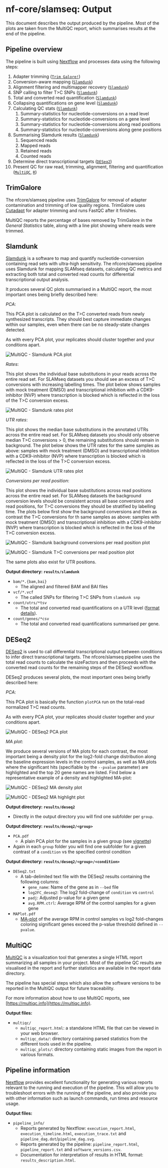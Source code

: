 # nf-core/slamseq: Output

This document describes the output produced by the pipeline. Most of the plots are taken from the MultiQC report, which summarises results at the end of the pipeline.

## Pipeline overview

The pipeline is built using [Nextflow](https://www.nextflow.io/)
and processes data using the following steps:

1. Adapter trimming ([`Trim Galore!`](https://www.bioinformatics.babraham.ac.uk/projects/trim_galore/))
2. Conversion-aware mapping ([`Slamdunk`](http://t-neumann.github.io/slamdunk/))
3. Alignment filtering and multimapper recovery ([`Slamdunk`](http://t-neumann.github.io/slamdunk/))
4. SNP calling to filter T>C SNPs ([`Slamdunk`](http://t-neumann.github.io/slamdunk/))
5. Total and converted read quantification ([`Slamdunk`](http://t-neumann.github.io/slamdunk/))
6. Collapsing quantifications on gene level ([`Slamdunk`](http://t-neumann.github.io/slamdunk/))
7. Calculating QC stats ([`Slamdunk`](http://t-neumann.github.io/slamdunk/))
    1. Summary-statistics for nucleotide-conversions on a read level
    2. Summary-statistics for nucleotide-conversions on a gene level
    3. Summary-statistics for nucleotide-conversions along read positions
    4. Summary-statistics for nucleotide-conversions along gene positions
8. Summarising Slamdunk results ([`Slamdunk`](http://t-neumann.github.io/slamdunk/))
    1. Sequenced reads
    2. Mapped reads
    3. Retained reads
    4. Counted reads
9. Determine direct transcriptional targets ([`DESeq2`](https://doi.org/10.1186/s13059-014-0550-8))
10. Present QC for raw read, trimming, alignment, filtering and quantification ([`MultiQC`](http://multiqc.info/), [`R`](https://www.r-project.org/))

## TrimGalore

The nfcore/slamseq pipeline uses [TrimGalore](http://www.bioinformatics.babraham.ac.uk/projects/trim_galore/) for removal of adapter contamination and trimming of low quality regions. TrimGalore uses [Cutadapt](https://github.com/marcelm/cutadapt) for adapter trimming and runs FastQC after it finishes.

MultiQC reports the percentage of bases removed by TrimGalore in the _General Statistics_ table, along with a line plot showing where reads were trimmed.

## Slamdunk

[Slamdunk](https://github.com/t-neumann/slamdunk) is a software to map and quantify nucleotide-conversion containing read sets with ultra-high sensitivity. The nfcore/slamseq pipeline uses Slamdunk for mapping SLAMseq datasets, calculating QC metrics and extracting both total and converted read counts for differential transcriptional output analysis.

It produces several QC plots summarised in a MultiQC report, the most important ones being briefly described here:

*PCA*:

This PCA plot is calculated on the T>C converted reads from newly synthesized transcripts. They should best capture immediate changes within our samples, even when there can be no steady-state changes detected.

As with every PCA plot, your replicates should cluster together and your conditions apart.

![MultiQC - Slamdunk PCA plot](images/slamdunk_PCA.png)

*Rates*:

This plot shows the individual base substitutions in your reads across the entire read set. For SLAMseq datasets you should see an excess of T>C conversions with increasing labelling times. The plot below shows samples with mock treatment (DMSO) and transcriptional inhibition with a CDK9-inhibitor (NVP) where transcription is blocked which is reflected in the loss of the T>C conversion excess.

![MultiQC - Slamdunk rates plot](images/slamdunk_rates.png)

*UTR rates*:

This plot shows the median base substitutions in the annotated UTRs across the entire read set. For SLAMseq datasets you should only observe median T>C conversions > 0, the remaining substitutions should remain in background. The plot below shows the UTR rates for the same samples as above: samples with mock treatment (DMSO) and transcriptional inhibition with a CDK9-inhibitor (NVP) where transcription is blocked which is reflected in the loss of the T>C conversion excess.

![MultiQC - Slamdunk UTR rates plot](images/slamdunk_utrrates.png)

*Conversions per read position*:

This plot shows the individual base substitutions across read positions across the entire read set. For SLAMseq datasets the background conversion levels should be consistent across all base conversions and read positions, for T>C conversions they should be stratified by labelling time. The plots below first show the background conversions and then as contrast the T>C conversions for th same samples as above: samples with mock treatment (DMSO) and transcriptional inhibition with a CDK9-inhibitor (NVP) where transcription is blocked which is reflected in the loss of the T>C conversion excess.

![MultiQC - Slamdunk background conversions per read position plot](images/slamdunk_nontcperreadpos.png)

![MultiQC - Slamdunk T>C conversions per read position plot](images/slamdunk_tcperreadpos.png)

The same plots also exist for UTR positions.

**Output directory: `results/slamdunk`**

* `bam/*.{bam,bai}`
  * The aligned and filtered BAM and BAI files
* `vcf/*.vcf`
  * The called SNPs for filtering T>C SNPs from `slamdunk snp`
* `count/utrs/*tsv`
  * The total and converted read quantifications on a UTR level ([format details](https://t-neumann.github.io/slamdunk/docs.html#tcount-file-format)).
* `count/genes/*csv`
  * The total and converted read quantifications summarised per gene.

## DESeq2

[DESeq2](https://doi.org/10.1186/s13059-014-0550-8) is used to call differential transcriptional output between conditions to infer direct transcriptional targets. The nfcore/slamseq pipeline uses the total read counts to calculate the sizeFactors and then proceeds with the converted read counts for the remaining steps of the DESeq2 workflow.

DESeq2 produces several plots, the most important ones being briefly described here:

*PCA*:

This PCA plot is basically the function `plotPCA` run on the total-read normalized T>C read counts.

As with every PCA plot, your replicates should cluster together and your conditions apart.

![MultiQC - DESeq2 PCA plot](images/deseq2_PCA.png)

*MA plot*:

We produce several versions of MA plots for each contrast, the most important being a density plot for the log2-fold change distribution along the baseline expression levels in the control samples, as well as MA plots where the significant hits (specifiable by the `--pvalue` parameter) are highlighted and the top 20 gene names are listed. Find below a representative example of a density and highlighted MA-plot:

![MultiQC - DESeq2 MA density plot](images/deseq2_MA_density.png)

![MultiQC - DESeq2 MA highlight plot](images/deseq2_MA_genes.png)

**Output directory: `results/deseq2`**

* Directly in the output directory you will find one subfolder per `group`.

**Output directory: `results/deseq2/<group>`**

* `PCA.pdf`
  * A plain PCA plot for the samples in a given group (see [vignette](https://bioconductor.org/packages/release/bioc/vignettes/DESeq2/inst/doc/DESeq2.html))
* Again in each `group` folder you will find one subfolder for a given contrast of a `condition` vs the specified control condition

**Output directory: `results/deseq2/<group>/<condition>`**

* `DESeq2.txt`
  * A tab-delimited text file with the DESeq2 results containing the following columns:
    * `gene_name`: Name of the gene as in `--bed` file
    * `log2FC_deseq2`: The log2 fold-change of `condition` vs `control`
    * `padj`: Adjusted p-value for a given gene
    * `avg.RPM.ctrl`: Average RPM of the control samples for a given gene
* `MAPlot.pdf`
  * [MA-plot](https://en.wikipedia.org/wiki/MA_plot) of the average RPM in control samples vs log2 fold-changes coloring significant genes exceed the p-value threshold defined in `--pvalue`.

## MultiQC

[MultiQC](http://multiqc.info) is a visualization tool that generates a single HTML report summarizing all samples in your project. Most of the pipeline QC results are visualised in the report and further statistics are available in the report data directory.

The pipeline has special steps which also allow the software versions to be reported in the MultiQC output for future traceability.

For more information about how to use MultiQC reports, see [https://multiqc.info](https://multiqc.info).

**Output files:**

* `multiqc/`  
  * `multiqc_report.html`: a standalone HTML file that can be viewed in your web browser.
  * `multiqc_data/`: directory containing parsed statistics from the different tools used in the pipeline.
  * `multiqc_plots/`: directory containing static images from the report in various formats.

## Pipeline information

[Nextflow](https://www.nextflow.io/docs/latest/tracing.html) provides excellent functionality for generating various reports relevant to the running and execution of the pipeline. This will allow you to troubleshoot errors with the running of the pipeline, and also provide you with other information such as launch commands, run times and resource usage.

**Output files:**

* `pipeline_info/`
  * Reports generated by Nextflow: `execution_report.html`, `execution_timeline.html`, `execution_trace.txt` and `pipeline_dag.dot`/`pipeline_dag.svg`.
  * Reports generated by the pipeline: `pipeline_report.html`, `pipeline_report.txt` and `software_versions.csv`.
  * Documentation for interpretation of results in HTML format: `results_description.html`.
